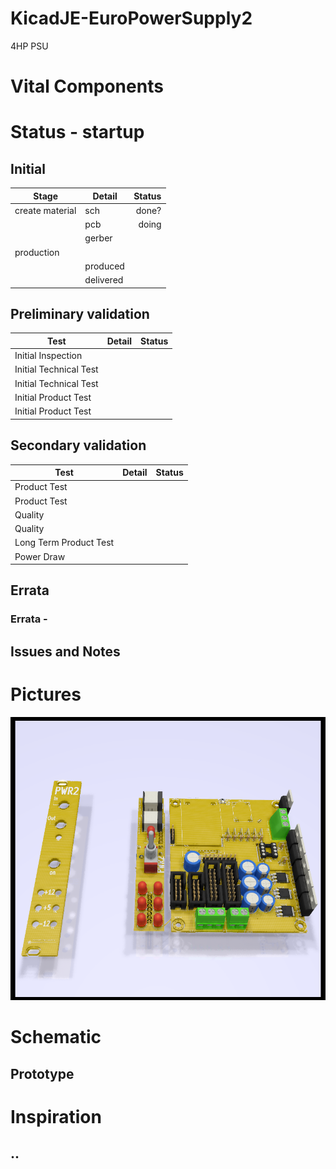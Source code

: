 # KicadJE-EuroPowerSupply2
4HP PSU

# Vital Components

# Status - startup
## Initial 
| Stage  | Detail | Status |
| ------------- | ------------- | ------------- |
| create material  | sch | done? |
| | pcb |  doing |
| | gerber |  |
| production  |   |  |
|  | produced |  |
|  | delivered |  |
## Preliminary validation
| Test  | Detail | Status |
| ------------- | ------------- | ------------- |
| Initial Inspection | |  |
| Initial Technical Test |  |  |
| Initial Technical Test |  |  |
| Initial Product Test |  |  |
| Initial Product Test |  |  |

## Secondary validation
| Test  | Detail | Status |
| ------------- | ------------- |------------- |
| Product Test |  | |
| Product Test |  | |
| Quality |  | |
| Quality | | |
| Long Term Product Test |  |  |
| Power Draw |  | 

## Errata
### Errata - 

## Issues and Notes

# Pictures
![](KicadJE-EuroPowerSupply2.png)

# Schematic

## Prototype


# Inspiration
## ..

